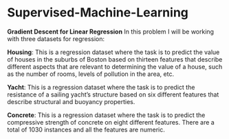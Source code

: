# Supervised-Machine-Learning

**Gradient Descent for Linear Regression**
In this problem I will be working with three datasets for regression:

**Housing**: This is a regression dataset where the task is to
  predict the value of houses in the suburbs of Boston based
  on thirteen features that describe different aspects that are
  relevant to determining the value of a house, such as the
  number of rooms, levels of pollution in the area, etc.
  
**Yacht**:  This is a regression dataset where the task is to
  predict the resistance of a sailing yacht’s structure based on
  six different features that describe structural and buoyancy
  properties.
  
**Concrete**: This is a regression dataset where the task is to
  predict   the   compressive   strength   of   concrete   on   eight
  different features. There are a total of 1030 instances and all
  the features are numeric.
